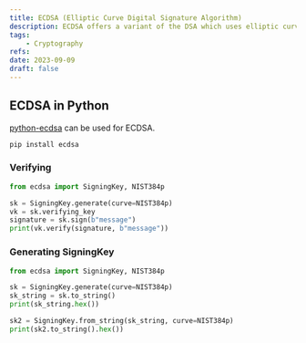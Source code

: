 ```yaml
---
title: ECDSA (Elliptic Curve Digital Signature Algorithm)
description: ECDSA offers a variant of the DSA which uses elliptic curve cryptography.
tags:
    - Cryptography
refs:
date: 2023-09-09
draft: false
---
```


## ECDSA in Python

[python-ecdsa](https://github.com/tlsfuzzer/python-ecdsa) can be used for ECDSA.

```bash
pip install ecdsa
```

### Verifying

```python
from ecdsa import SigningKey, NIST384p

sk = SigningKey.generate(curve=NIST384p)
vk = sk.verifying_key
signature = sk.sign(b"message")
print(vk.verify(signature, b"message"))
```

### Generating SigningKey

```python
from ecdsa import SigningKey, NIST384p

sk = SigningKey.generate(curve=NIST384p)
sk_string = sk.to_string()
print(sk_string.hex())

sk2 = SigningKey.from_string(sk_string, curve=NIST384p)
print(sk2.to_string().hex())
```
